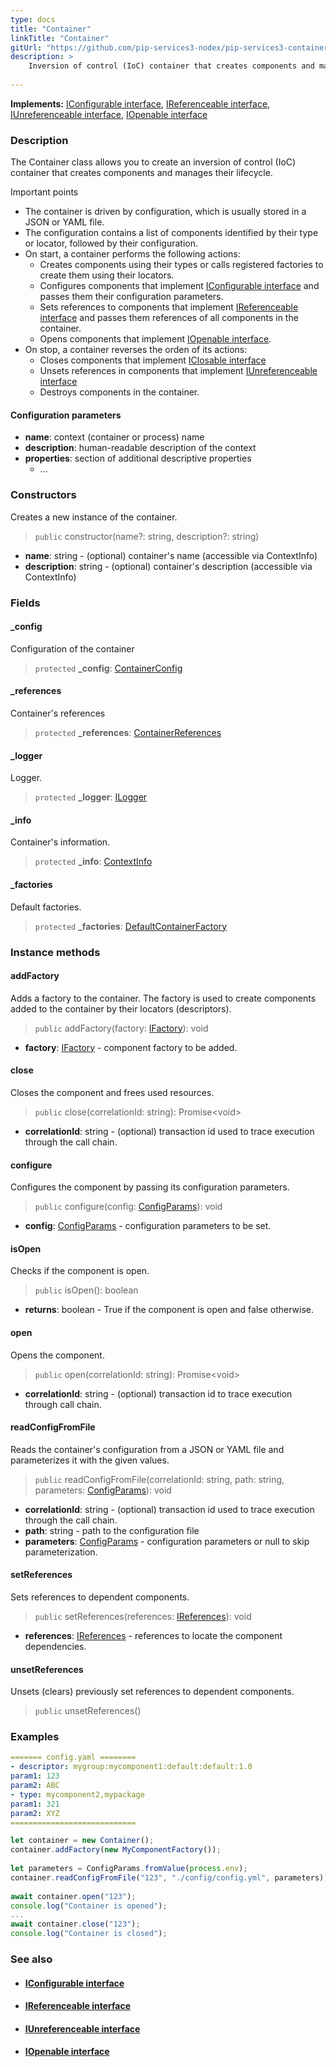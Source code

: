 ```yaml
---
type: docs
title: "Container"
linkTitle: "Container"
gitUrl: "https://github.com/pip-services3-nodex/pip-services3-container-nodex"
description: >
    Inversion of control (IoC) container that creates components and manages their lifecycle.
 
---
```


**Implements:** [IConfigurable interface](../../../commons/config/iconfigurable),  [IReferenceable interface](../../../commons/refer/ireferenceable),  [IUnreferenceable interface](../../../commons/refer/iunreferenceable), [IOpenable interface](../../../commons/run/iopenable)

### Description

The Container class allows you to create an inversion of control (IoC) container that creates components and manages their lifecycle.

Important points

- The container is driven by configuration, which is usually stored in a JSON or YAML file.
- The configuration contains a list of components identified by their type or locator, followed by their configuration.
- On start, a container performs the following actions:
    - Creates components using their types or calls registered factories to create them using their locators.
    - Configures components that implement [IConfigurable interface](../../../commons/config/iconfigurable) and passes them their configuration parameters.
    - Sets references to components that implement [IReferenceable interface](../../../commons/refer/ireferenceable) and passes them references of all components in the container.
    - Opens components that implement [IOpenable interface](../../../commons/run/iopenable).
- On stop, a container reverses the orden of its actions:
    - Closes components that implement [IClosable interface](../../../commons/run/iclosable)
    - Unsets references in components that implement [IUnreferenceable interface](../../../commons/refer/iunreferenceable)
    - Destroys components in the container.

#### Configuration parameters

- **name**: context (container or process) name
- **description**: human-readable description of the context
- **properties**: section of additional descriptive properties
    - ...



### Constructors
Creates a new instance of the container.  

> `public` constructor(name?: string, description?: string)

- **name**: string - (optional) container's name (accessible via ContextInfo)
- **description**: string - (optional) container's description (accessible via ContextInfo)

### Fields

<span class="hide-title-link">

#### _config
Configuration of the container
> `protected` **_config**: [ContainerConfig](../../config/container_config)

#### _references
Container's references
> `protected` **_references**: [ContainerReferences](../../refer/container_references)

#### _logger
Logger.
> `protected` **_logger**: [ILogger](../../../components/log/ilogger)

#### _info
Container's information.
> `protected` **_info**: [ContextInfo](../../../components/info/context_info)

#### _factories
Default factories.
> `protected` **_factories**: [DefaultContainerFactory](../../build/default_container_factory)

</span>

### Instance methods

#### addFactory
Adds a factory to the container. The factory is used to create components          
added to the container by their locators (descriptors).

> `public` addFactory(factory: [IFactory](../../../components/build/ifactory)): void

- **factory**: [IFactory](../../../components/build/ifactory) - component factory to be added.

#### close
Closes the component and frees used resources.

> `public` close(correlationId: string): Promise\<void\>

- **correlationId**: string - (optional) transaction id used to trace execution through the call chain.


#### configure
Configures the component by passing its configuration parameters.

> `public` configure(config: [ConfigParams](../../../commons/config/config_params)): void

- **config**: [ConfigParams](../../../commons/config/config_params) - configuration parameters to be set.


#### isOpen
Checks if the component is open.

> `public` isOpen(): boolean

- **returns**: boolean - True if the component is open and false otherwise.


#### open
Opens the component.

> `public` open(correlationId: string): Promise\<void\>

- **correlationId**: string - (optional) transaction id to trace execution through call chain.


#### readConfigFromFile
Reads the container's configuration from a JSON or YAML file and parameterizes it with the given values.

> `public` readConfigFromFile(correlationId: string, path: string, parameters: [ConfigParams](../../../commons/config/config_params)): void

- **correlationId**: string - (optional) transaction id used to trace execution through the call chain.
- **path**: string - path to the configuration file
- **parameters**: [ConfigParams](../../../commons/config/config_params) - configuration parameters or null to skip parameterization.


#### setReferences
Sets references to dependent components.

> `public` setReferences(references: [IReferences](../../../commons/refer/ireferences)): void

- **references**: [IReferences](../../../commons/refer/ireferences) - references to locate the component dependencies.


#### unsetReferences
Unsets (clears) previously set references to dependent components.

> `public` unsetReferences()

### Examples

```yaml
======= config.yaml ========
- descriptor: mygroup:mycomponent1:default:default:1.0
param1: 123
param2: ABC
- type: mycomponent2,mypackage
param1: 321
param2: XYZ
============================
```

```typescript
let container = new Container();
container.addFactory(new MyComponentFactory());
     
let parameters = ConfigParams.fromValue(process.env);
container.readConfigFromFile("123", "./config/config.yml", parameters);
   
await container.open("123");
console.log("Container is opened");
...
await container.close("123");
console.log("Container is closed");
```

### See also
- #### [IConfigurable interface](../../../commons/config/iconfigurable)
- #### [IReferenceable interface](../../../commons/refer/ireferenceable)
- #### [IUnreferenceable interface](../../../commons/refer/iunreferenceable)
- #### [IOpenable interface](../../../commons/run/iopenable)
